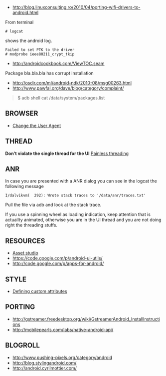 - http://blog.linuxconsulting.ro/2010/04/porting-wifi-drivers-to-android.html

From terminal

    # logcat

shows the android log.

    Failed to set PTK to the driver
    # modprobe ieee80211_crypt_tkip

 - http://androidcookbook.com/ViewTOC.seam

Package bla.bla.bla has corrupt installation 
 - http://osdir.com/ml/android-ndk/2010-08/msg00263.html
 - http://www.pawfal.org/dave/blog/category/complaint/

 > $ adb shell cat /data/system/packages.list

BROWSER
-------

 - [Change the User Agent](http://www.abidibo.net/blog/2011/09/26/change-user-agent-android-default-browser/)

THREAD
------

**Don't violate the single thread for the UI** [Painless threading](http://developer.android.com/resources/articles/painless-threading.html)

ANR
---

In case you are presented with a ANR dialog you can see in the logcat the following message

    I/dalvikvm(  292): Wrote stack traces to '/data/anr/traces.txt'

Pull the file via adb and look at the stack trace.

If you use a spinning wheel as loading indication, keep attention that is actuallty animated, otherwise you are in the UI thread and you are not doing right the threading stuffs.

RESOURCES
---------

 - [Asset studio](http://android-ui-utils.googlecode.com/hg/asset-studio/dist/index.html)
 - https://code.google.com/p/android-ui-utils/
 - http://code.google.com/p/apps-for-android/

STYLE
-----
 - [Defining custom attributes](http://stackoverflow.com/questions/3441396/defining-custom-attrs)

PORTING
-------

 - http://gstreamer.freedesktop.org/wiki/GstreamerAndroid_InstallInstructions
 - http://mobilepearls.com/labs/native-android-api/

BLOGROLL
--------

 - http://www.pushing-pixels.org/category/android
 - http://blog.stylingandroid.com/
 - http://android.cyrilmottier.com/
